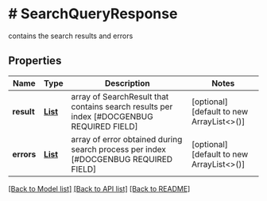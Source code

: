 # # SearchQueryResponse
contains the search results and errors

## Properties 


Name | Type | Description | Notes
------------ | ------------- | ------------- | -------------
**result**| [**List<SearchResult>**](SearchResult.md) | array of SearchResult that contains search results per index [#DOCGENBUG REQUIRED FIELD]  | [optional] [default to new ArrayList<>()]
**errors**| [**List<SearchQueryError>**](SearchQueryError.md) | array of error obtained during search process per index [#DOCGENBUG REQUIRED FIELD]  | [optional] [default to new ArrayList<>()]


[[Back to Model list]](../../README.md#models) [[Back to API list]](../../README.md#endpoints) [[Back to README]](../../README.md)

